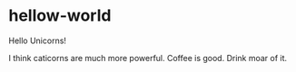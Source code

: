 # hellow-world
 Hello Unicorns!
 
 I think caticorns are much more powerful. Coffee is good. Drink moar of it.
